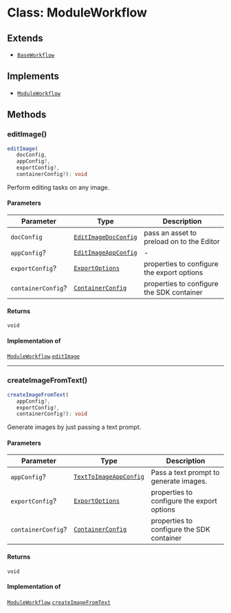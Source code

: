 # Class: ModuleWorkflow

## Extends

- [`BaseWorkflow`](../../../BaseWorkflow/classes/base-workflow.md)

## Implements

- [`ModuleWorkflow`](../../ModuleWorkflow.types/interfaces/module-workflow/index.md)

## Methods

### editImage()

```ts
editImage(
   docConfig, 
   appConfig?, 
   exportConfig?, 
   containerConfig?): void
```

Perform editing tasks on any image.

#### Parameters

| Parameter | Type | Description |
| ------ | ------ | ------ |
| `docConfig` | [`EditImageDocConfig`](../../../../../../shared/src/types/module/DocConfig.types/interfaces/edit-image-doc-config/index.md) | pass an asset to preload on to the Editor |
| `appConfig`? | [`EditImageAppConfig`](../../../../../../shared/src/types/module/AppConfig.types/interfaces/EditImageapp-config.md) | - |
| `exportConfig`? | [`ExportOptions`](../../../../../../shared/src/types/ExportConfig.types/type-aliases/export-options/index.md) | properties to configure the export options |
| `containerConfig`? | [`ContainerConfig`](../../../../../../shared/src/types/ContainerConfig.types/type-aliases/container-config/index.md) | properties to configure the SDK container |

#### Returns

`void`

#### Implementation of

[`ModuleWorkflow`](../../ModuleWorkflow.types/interfaces/module-workflow/index.md).[`editImage`](../../ModuleWorkflow.types/interfaces/module-workflow/index.md#editimage)

<hr />

### createImageFromText()

```ts
createImageFromText(
   appConfig?, 
   exportConfig?, 
   containerConfig?): void
```

Generate images by just passing a text prompt.

#### Parameters

| Parameter | Type | Description |
| ------ | ------ | ------ |
| `appConfig`? | [`TextToImageAppConfig`](../../../../../../shared/src/types/module/AppConfig.types/interfaces/TextToImageapp-config.md) | Pass a text prompt to generate images. |
| `exportConfig`? | [`ExportOptions`](../../../../../../shared/src/types/ExportConfig.types/type-aliases/export-options/index.md) | properties to configure the export options |
| `containerConfig`? | [`ContainerConfig`](../../../../../../shared/src/types/ContainerConfig.types/type-aliases/container-config/index.md) | properties to configure the SDK container |

#### Returns

`void`

#### Implementation of

[`ModuleWorkflow`](../../ModuleWorkflow.types/interfaces/module-workflow/index.md).[`createImageFromText`](../../ModuleWorkflow.types/interfaces/module-workflow/index.md#createimagefromtext)

